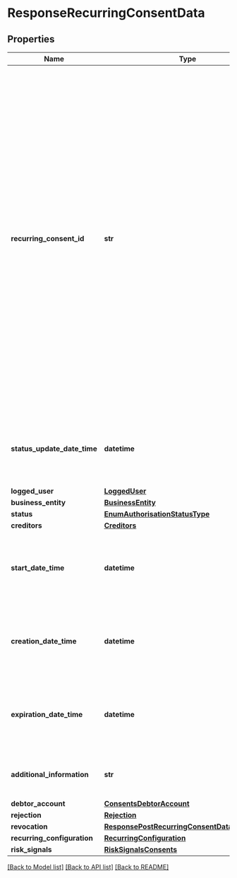 # ResponseRecurringConsentData

## Properties
Name | Type | Description | Notes
------------ | ------------- | ------------- | -------------
**recurring_consent_id** | **str** | Identificador único do consentimento de longa duração criado para a iniciação de pagamento solicitada. Deverá ser um URN - Uniform Resource Name. Um URN, conforme definido na [RFC8141](https://datatracker.ietf.org/doc/html/rfc8141) é um Uniform Resource Identifier - URI - que é atribuído sob o URI scheme \&quot;urn\&quot; e um namespace URN específico, com a intenção de que o URN seja um identificador de recurso persistente e independente da localização. Considerando a string urn:bancoex:C1DD33123 como exemplo para &#x60;recurringConsentId&#x60; temos:   - o namespace(urn)   - o identificador associado ao namespace da instituição transmissora (bancoex)   - o identificador específico dentro do namespace (C1DD33123). Informações mais detalhadas sobre a construção de namespaces devem ser consultadas na [RFC8141](https://datatracker.ietf.org/doc/html/rfc8141).  | 
**status_update_date_time** | **datetime** | Data e hora em que o consentimento teve o status atualizado. Uma string com data e hora conforme especificação [RFC-3339](https://datatracker.ietf.org/doc/html/rfc3339), sempre com a utilização de timezone UTC(UTC time format).  | 
**logged_user** | [**LoggedUser**](LoggedUser.md) |  | 
**business_entity** | [**BusinessEntity**](BusinessEntity.md) |  | 
**status** | [**EnumAuthorisationStatusType**](EnumAuthorisationStatusType.md) |  | 
**creditors** | [**Creditors**](Creditors.md) |  | 
**start_date_time** | **datetime** | Data e hora em que o consentimento deve passar a ser válido. Uma string com data e hora conforme especificação [RFC-3339](https://datatracker.ietf.org/doc/html/rfc3339), sempre com a utilização de timezone UTC(UTC time format). | 
**creation_date_time** | **datetime** | Data e hora em que o consentimento foi criado. Uma string com data e hora conforme especificação [RFC-3339](https://datatracker.ietf.org/doc/html/rfc3339), sempre com a utilização de timezone UTC(UTC time format). | 
**expiration_date_time** | **datetime** | Data e hora em que o consentimento deve deixar de ser válido. Uma string com data e hora conforme especificação [RFC-3339](https://datatracker.ietf.org/doc/html/rfc3339), sempre com a utilização de timezone UTC(UTC time format). | 
**additional_information** | **str** | Deve ser preenchido sempre que o usuário pagador inserir alguma informação adicional no consentimento | [optional] 
**debtor_account** | [**ConsentsDebtorAccount**](ConsentsDebtorAccount.md) |  | [optional] 
**rejection** | [**Rejection**](Rejection.md) |  | [optional] 
**revocation** | [**ResponsePostRecurringConsentDataRevocation**](ResponsePostRecurringConsentDataRevocation.md) |  | [optional] 
**recurring_configuration** | [**RecurringConfiguration**](RecurringConfiguration.md) |  | 
**risk_signals** | [**RiskSignalsConsents**](RiskSignalsConsents.md) |  | [optional] 

[[Back to Model list]](../README.md#documentation-for-models) [[Back to API list]](../README.md#documentation-for-api-endpoints) [[Back to README]](../README.md)

